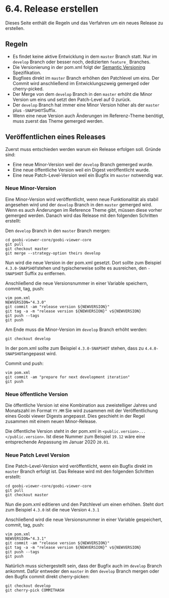 # 6.4. Release erstellen

Dieses Seite enthält die Regeln und das Verfahren um ein neues Release zu erstellen.

## Regeln

* Es findet keine aktive Entwicklung in dem `master` Branch statt. Nur im `develop` Branch oder besser noch, dedizierten `feature_` Branches.
* Die Versionierung in der pom.xml folgt der [Semantic Versioning](https://semver.org/) Spezifikation.
* Bugfixes direkt im `master` Branch erhöhen den Patchlevel um eins. Der Commit wird anschließend im Entwicklungszweig gemerged oder cherry-picked.
* Der Merge von dem `develop` Branch in den `master` erhöht die Minor Version um eins und setzt den Patch-Level auf 0 zurück.
* Der `develop` Branch hat immer eine Minor Version höher als der `master` plus `-SNAPSHOT`Suffix.
* Wenn eine neue Version auch Änderungen im Referenz-Theme benötigt, muss zuerst das Theme gemerged werden.

## Veröffentlichen eines Releases

Zuerst muss entschieden werden warum ein Release erfolgen soll. Gründe sind:

* Eine neue Minor-Version weil der `develop` Branch gemerged wurde.
* Eine neue öffentliche Version weil ein Digest veröffentlicht wurde.
* Eine neue Patch-Level-Version weil ein Bugfix im `master` notwendig war.

### Neue Minor-Version

Eine Minor-Version wird veröffentlicht, wenn neue Funktionalität als stabil angesehen wird und der `develop` Branch in den `master` gemerged wird. Wenn es auch Änderungen im Reference Theme gibt, müssen diese vorher gemerged werden. Danach wird das Release mit den folgenden Schritten erstellt:

Den `develop` Branch in den `master` Branch mergen:

```text
cd goobi-viewer-core/goobi-viewer-core
git pull
git checkout master
git merge --strategy-option theirs develop
```

Nun wird die neue Version in der pom.xml gesetzt. Dort sollte zum Beispiel `4.3.0-SNAPSHOT`stehen und typischerweise sollte es ausreichen, den `-SNAPSHOT` Suffix zu entfernen.

Anschließend die neue Versionsnummer in einer Variable speichern, commit, tag, push:

```text
vim pom.xml
NEWVERSION="4.3.0"
git commit -am "release version ${NEWVERSION}"
git tag -a -m "release version ${NEWVERSION}" v${NEWVERSION}
git push --tags
git push
```

Am Ende muss die Minor-Version im `develop` Branch erhöht werden:

```text
git checkout develop
```

In der pom.xml sollte zum Beispiel `4.3.0-SNAPSHOT` stehen, dass zu `4.4.0-SNAPSHOT`angepasst wird.

Commit und push:

```text
vim pom.xml
git commit -am "prepare for next development iteration"
git push
```

### Neue öffentliche Version

Die öffentliche Version ist eine Kombination aus zweistelliger Jahres und Monatszahl im Format `YY.MM` Sie wird zusammen mit der Veröffentlichung eines Goobi viewer Digests angepasst. Dies geschieht in der Regel zusammen mit einem neuen Minor-Release. 

Die öffentliche Version steht in der pom.xml in `<public.version>...</public.version>`. Ist diese Nummer zum Beispiel `19.12` wäre eine entsprechende Anpassung im Januar 2020 `20.01`.

### Neue Patch Level Version

Eine Patch-Level-Version wird veröffentlicht, wenn ein Bugfix direkt im `master` Branch erfolgt ist. Das Release wird mit den folgenden Schritten erstellt:

```text
cd goobi-viewer-core/goobi-viewer-core
git pull
git checkout master
```

Nun die pom.xml editieren und den Patchlevel um einen erhöhen. Steht dort zum Beispiel `4.3.0` ist die neue Version `4.3.1`

Anschließend wird die neue Versionsnummer in einer Variable gespeichert, commit, tag, push:

```text
vim pom.xml
NEWVERSION="4.3.1"
git commit -am "release version ${NEWVERSION}"
git tag -a -m "release version ${NEWVERSION}" v${NEWVERSION}
git push --tags
git push
```

Natürlich muss sichergestellt sein, dass der Bugfix auch im `develop` Branch ankommt. Dafür entweder den `master` in den `develop` Branch mergen oder den Bugfix commit direkt cherry-picken:

```text
git checkout develop
git cherry-pick COMMITHASH
```

